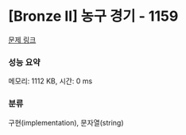# [Bronze II] 농구 경기 - 1159 

[문제 링크](https://www.acmicpc.net/problem/1159) 

### 성능 요약

메모리: 1112 KB, 시간: 0 ms

### 분류

구현(implementation), 문자열(string)

